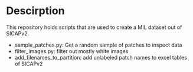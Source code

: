 # Descirption
This repository holds scripts that are used to create a MIL dataset out of SICAPv2.

* sample_patches.py: Get a random sample of patches to inspect data
* filter_images.py: filter out mostly white images
* add_filenames_to_partition: add unlabeled patch names to excel tables of SICAPv2